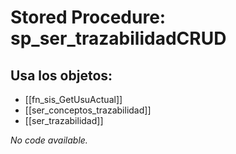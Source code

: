 # Stored Procedure: sp_ser_trazabilidadCRUD

## Usa los objetos:
- [[fn_sis_GetUsuActual]]
- [[ser_conceptos_trazabilidad]]
- [[ser_trazabilidad]]

*No code available.*
